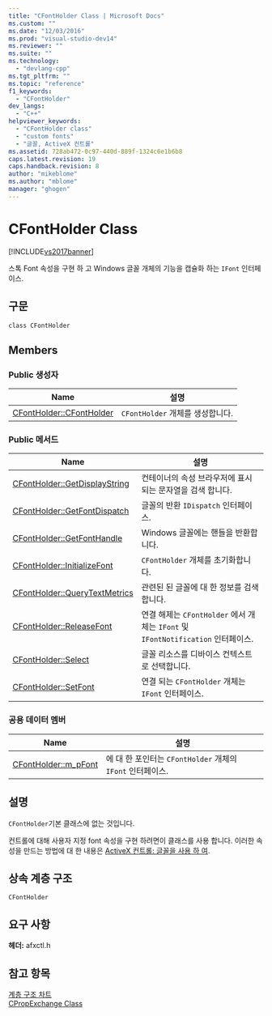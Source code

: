 ```yaml
---
title: "CFontHolder Class | Microsoft Docs"
ms.custom: ""
ms.date: "12/03/2016"
ms.prod: "visual-studio-dev14"
ms.reviewer: ""
ms.suite: ""
ms.technology: 
  - "devlang-cpp"
ms.tgt_pltfrm: ""
ms.topic: "reference"
f1_keywords: 
  - "CFontHolder"
dev_langs: 
  - "C++"
helpviewer_keywords: 
  - "CFontHolder class"
  - "custom fonts"
  - "글꼴, ActiveX 컨트롤"
ms.assetid: 728ab472-0c97-440d-889f-1324c6e1b6b8
caps.latest.revision: 19
caps.handback.revision: 8
author: "mikeblome"
ms.author: "mblome"
manager: "ghogen"
---
```

# CFontHolder Class
[!INCLUDE[vs2017banner](../../assembler/inline/includes/vs2017banner.md)]

스톡 Font 속성을 구현 하 고 Windows 글꼴 개체의 기능을 캡슐화 하는 `IFont` 인터페이스.  
  
## 구문  
  
```  
class CFontHolder  
```  
  
## Members  
  
### Public 생성자  
  
|Name|설명|  
|----------|--------|  
|[CFontHolder::CFontHolder](../Topic/CFontHolder::CFontHolder.md)|`CFontHolder` 개체를 생성합니다.|  
  
### Public 메서드  
  
|Name|설명|  
|----------|--------|  
|[CFontHolder::GetDisplayString](../Topic/CFontHolder::GetDisplayString.md)|컨테이너의 속성 브라우저에 표시 되는 문자열을 검색 합니다.|  
|[CFontHolder::GetFontDispatch](../Topic/CFontHolder::GetFontDispatch.md)|글꼴의 반환 `IDispatch` 인터페이스.|  
|[CFontHolder::GetFontHandle](../Topic/CFontHolder::GetFontHandle.md)|Windows 글꼴에는 핸들을 반환합니다.|  
|[CFontHolder::InitializeFont](../Topic/CFontHolder::InitializeFont.md)|`CFontHolder` 개체를 초기화합니다.|  
|[CFontHolder::QueryTextMetrics](../Topic/CFontHolder::QueryTextMetrics.md)|관련된 된 글꼴에 대 한 정보를 검색합니다.|  
|[CFontHolder::ReleaseFont](../Topic/CFontHolder::ReleaseFont.md)|연결 해제는 `CFontHolder` 에서 개체는 `IFont` 및 `IFontNotification` 인터페이스.|  
|[CFontHolder::Select](../Topic/CFontHolder::Select.md)|글꼴 리소스를 디바이스 컨텍스트로 선택합니다.|  
|[CFontHolder::SetFont](../Topic/CFontHolder::SetFont.md)|연결 되는 `CFontHolder` 개체는 `IFont` 인터페이스.|  
  
### 공용 데이터 멤버  
  
|Name|설명|  
|----------|--------|  
|[CFontHolder::m\_pFont](../Topic/CFontHolder::m_pFont.md)|에 대 한 포인터는 `CFontHolder` 개체의 `IFont` 인터페이스.|  
  
## 설명  
 `CFontHolder`기본 클래스에 없는 것입니다.  
  
 컨트롤에 대해 사용자 지정 font 속성을 구현 하려면이 클래스를 사용 합니다.  이러한 속성을 만드는 방법에 대 한 내용은  [ActiveX 컨트롤: 글꼴을 사용 하 여](../../mfc/mfc-activex-controls-using-fonts.md).  
  
## 상속 계층 구조  
 `CFontHolder`  
  
## 요구 사항  
 **헤더:**  afxctl.h  
  
## 참고 항목  
 [계층 구조 차트](../../mfc/hierarchy-chart.md)   
 [CPropExchange Class](../../mfc/reference/cpropexchange-class.md)
